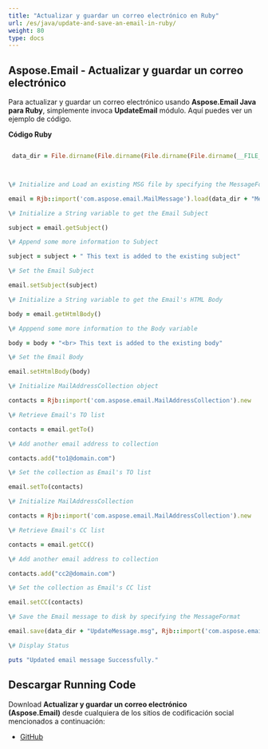 ```yaml
---
title: "Actualizar y guardar un correo electrónico en Ruby"
url: /es/java/update-and-save-an-email-in-ruby/
weight: 80
type: docs
---
```


## **Aspose.Email - Actualizar y guardar un correo electrónico**
Para actualizar y guardar un correo electrónico usando **Aspose.Email Java para Ruby**, simplemente invoca **UpdateEmail** módulo. Aquí puedes ver un ejemplo de código.

**Código Ruby**

``` ruby

 data_dir = File.dirname(File.dirname(File.dirname(File.dirname(__FILE__)))) + '/data/'



\# Initialize and Load an existing MSG file by specifying the MessageFormat

email = Rjb::import('com.aspose.email.MailMessage').load(data_dir + "Message.msg")

\# Initialize a String variable to get the Email Subject

subject = email.getSubject()

\# Append some more information to Subject

subject = subject + " This text is added to the existing subject"

\# Set the Email Subject

email.setSubject(subject)

\# Initialize a String variable to get the Email's HTML Body

body = email.getHtmlBody()

\# Apppend some more information to the Body variable

body = body + "<br> This text is added to the existing body"

\# Set the Email Body

email.setHtmlBody(body)

\# Initialize MailAddressCollection object

contacts = Rjb::import('com.aspose.email.MailAddressCollection').new

\# Retrieve Email's TO list

contacts = email.getTo()

\# Add another email address to collection

contacts.add("to1@domain.com")

\# Set the collection as Email's TO list

email.setTo(contacts)

\# Initialize MailAddressCollection

contacts = Rjb::import('com.aspose.email.MailAddressCollection').new

\# Retrieve Email's CC list

contacts = email.getCC()

\# Add another email address to collection

contacts.add("cc2@domain.com")

\# Set the collection as Email's CC list

email.setCC(contacts)

\# Save the Email message to disk by specifying the MessageFormat

email.save(data_dir + "UpdateMessage.msg", Rjb::import('com.aspose.email.MailMessageSaveType').getOutlookMessageFormat())

\# Display Status

puts "Updated email message Successfully."

```
## **Descargar Running Code**
Download **Actualizar y guardar un correo electrónico (Aspose.Email)** desde cualquiera de los sitios de codificación social mencionados a continuación:

- [GitHub](https://github.com/aspose-email/Aspose.Email-for-Java/blob/master/Plugins/Aspose_Email_Java_for_Ruby/lib/asposeemailjava/Email/updateemail.rb)
